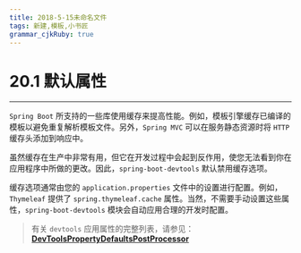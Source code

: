 ```yaml
---
title: 2018-5-15未命名文件 
tags: 新建,模板,小书匠
grammar_cjkRuby: true
---
```



# 20.1 默认属性
---

`Spring Boot` 所支持的一些库使用缓存来提高性能。例如，模板引擎缓存已编译的模板以避免重复解析模板文件。另外，`Spring MVC` 可以在服务静态资源时将 `HTTP` 缓存头添加到响应中。

虽然缓存在生产中非常有用，但它在开发过程中会起到反作用，使您无法看到你在应用程序中所做的更改。因此，`spring-boot-devtools` 默认禁用缓存选项。

缓存选项通常由您的 `application.properties` 文件中的设置进行配置。例如，`Thymeleaf` 提供了 `spring.thymeleaf.cache` 属性。当然，不需要手动设置这些属性，`spring-boot-devtools` 模块会自动应用合理的开发时配置。

> 有关 `devtools` 应用属性的完整列表，请参见：**[DevToolsPropertyDefaultsPostProcessor](https://github.com/spring-projects/spring-boot/blob/v2.0.2.RELEASE/spring-boot-project/spring-boot-devtools/src/main/java/org/springframework/boot/devtools/env/DevToolsPropertyDefaultsPostProcessor.java)**